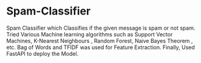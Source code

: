 # Spam-Classifier
Spam Classifier which Classifies if the given message is spam or not spam.
Tried Various Machine learning algorithms such as Support Vector Machines, K-Nearest Neighbours , Random Forest, Naive Bayes Theorem , etc.
Bag of Words and TFIDF was used for Feature Extraction.
Finally, Used FastAPI to deploy the Model.
